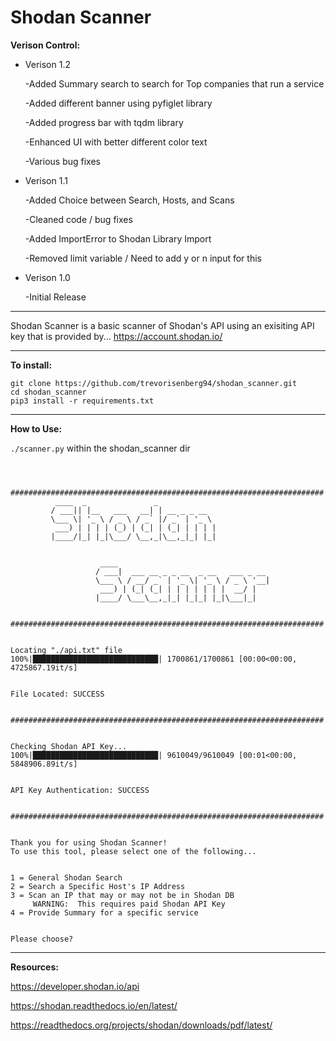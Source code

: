 # Shodan Scanner
**Verison Control:**

- Verison 1.2

    -Added Summary search to search for Top companies that run a service
    
    -Added different banner using pyfiglet library 
    
    -Added progress bar with tqdm library
    
    -Enhanced UI with better different color text 
    
    -Various bug fixes 

- Verison 1.1

    -Added Choice between Search, Hosts, and Scans

    -Cleaned code / bug fixes 

    -Added ImportError to Shodan Library Import

    -Removed limit variable / Need to add y or n input for this               
              
- Verison 1.0 

    -Initial Release
_____________________________________________________________________________________________


Shodan Scanner is a basic scanner of Shodan's API using an exisiting API key that is provided by...  https://account.shodan.io/

_____________________________________________________________________________________________

**To install:**

```
git clone https://github.com/trevorisenberg94/shodan_scanner.git
cd shodan_scanner
pip3 install -r requirements.txt
```
_____________________________________________________________________________________________

**How to Use:**

`./scanner.py` within the shodan_scanner dir

```



######################################################################
          ____  _               _             
         / ___|| |__   ___   __| | __ _ _ __  
         \___ \| '_ \ / _ \ / _` |/ _` | '_ \ 
          ___) | | | | (_) | (_| | (_| | | | |
         |____/|_| |_|\___/ \__,_|\__,_|_| |_|
                                              

                    ____                                  
                   / ___|  ___ __ _ _ __  _ __   ___ _ __ 
                   \___ \ / __/ _` | '_ \| '_ \ / _ \ '__|
                    ___) | (_| (_| | | | | | | |  __/ |   
                   |____/ \___\__,_|_| |_|_| |_|\___|_|   
                                                          

######################################################################


Locating "./api.txt" file
100%|████████████████████████████| 1700861/1700861 [00:00<00:00, 4725867.19it/s]


File Located: SUCCESS


######################################################################


Checking Shodan API Key...
100%|████████████████████████████| 9610049/9610049 [00:01<00:00, 5848906.89it/s]


API Key Authentication: SUCCESS


######################################################################


Thank you for using Shodan Scanner!
To use this tool, please select one of the following...


1 = General Shodan Search
2 = Search a Specific Host's IP Address
3 = Scan an IP that may or may not be in Shodan DB
     WARNING:  This requires paid Shodan API Key
4 = Provide Summary for a specific service


Please choose? 
```

_____________________________________________________________________________________________

**Resources:**

https://developer.shodan.io/api

https://shodan.readthedocs.io/en/latest/

https://readthedocs.org/projects/shodan/downloads/pdf/latest/
